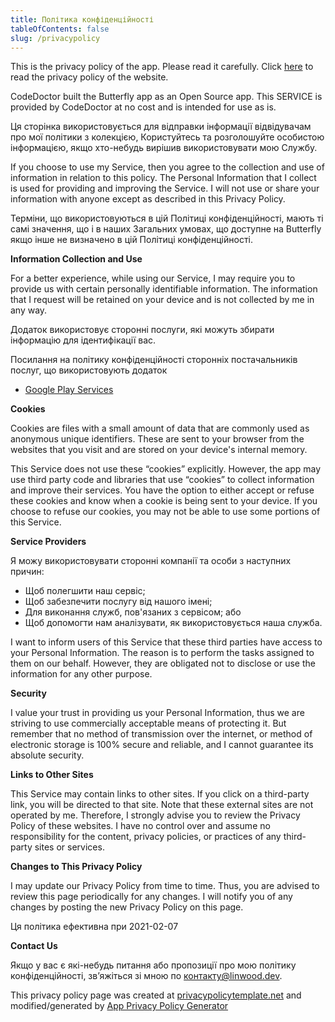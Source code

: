 ```yaml
---
title: Політика конфіденційності
tableOfContents: false
slug: /privacypolicy
---
```


This is the privacy policy of the app. Please read it carefully.
Click [here](https://go.linwood.dev/privacypolicy) to read the privacy policy of the website.

CodeDoctor built the Butterfly app as an Open Source app. This SERVICE is provided by CodeDoctor at no cost and is intended for use as is.

Ця сторінка використовується для відправки інформації відвідувачам про мої політики з колекцією, Користуйтесь та розголошуйте особистою інформацією, якщо хто-небудь вирішив використовувати мою Службу.

If you choose to use my Service, then you agree to the collection and use of information in relation to this policy. The Personal Information that I collect is used for providing and improving the
Service. I will not use or share your information with anyone except as described in this Privacy Policy.

Терміни, що використовуються в цій Політиці конфіденційності, мають ті самі значення, що і в наших Загальних умовах, що доступне на Butterfly якщо інше не визначено в цій Політиці конфіденційності.

**Information Collection and Use**

For a better experience, while using our Service, I may require you to provide us with certain personally identifiable information. The information that I request will be retained on your device and
is not collected by me in any way.

Додаток використовує сторонні послуги, які можуть збирати інформацію для ідентифікації вас.

Посилання на політику конфіденційності сторонніх постачальників послуг, що використовують додаток

- [Google Play Services](https://www.google.com/policies/privacy/)

**Cookies**

Cookies are files with a small amount of data that are commonly used as anonymous unique identifiers. These are sent to your browser from the websites that you visit and are stored on your device's
internal memory.

This Service does not use these “cookies” explicitly. However, the app may use third party code and libraries that use “cookies” to collect information and improve their services. You have the option
to either accept or refuse these cookies and know when a cookie is being sent to your device. If you choose to refuse our cookies, you may not be able to use some portions of this Service.

**Service Providers**

Я можу використовувати сторонні компанії та особи з наступних причин:

- Щоб полегшити наш сервіс;
- Щоб забезпечити послугу від нашого імені;
- Для виконання служб, пов'язаних з сервісом; або
- Щоб допомогти нам аналізувати, як використовується наша служба.

I want to inform users of this Service that these third parties have access to your Personal Information. The reason is to perform the tasks assigned to them on our behalf. However, they are obligated
not to disclose or use the information for any other purpose.

**Security**

I value your trust in providing us your Personal Information, thus we are striving to use commercially acceptable means of protecting it. But remember that no method of transmission over the internet,
or method of electronic storage is 100% secure and reliable, and I cannot guarantee its absolute security.

**Links to Other Sites**

This Service may contain links to other sites. If you click on a third-party link, you will be directed to that site. Note that these external sites are not operated by me. Therefore, I strongly
advise you to review the Privacy Policy of these websites. I have no control over and assume no responsibility for the content, privacy policies, or practices of any third-party sites or services.

**Changes to This Privacy Policy**

I may update our Privacy Policy from time to time. Thus, you are advised to review this page periodically for any changes. I will notify you of any changes by posting the new Privacy Policy on this
page.

Ця політика ефективна при 2021-02-07

**Contact Us**

Якщо у вас є які-небудь питання або пропозиції про мою політику конфіденційності, зв’яжіться зі мною по контакту@linwood.dev.

This privacy policy page was created at [privacypolicytemplate.net](https://privacypolicytemplate.net) and modified/generated
by [App Privacy Policy Generator](https://app-privacy-policy-generator.nisrulz.com/)
